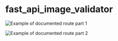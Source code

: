 # fast_api_image_validator

![Example of documented route part 1](https://github.com/k-zehnder/fast_api_image_validator/blob/main/docs/route_docs1.png)


![Example of documented route part 2](https://github.com/k-zehnder/fast_api_image_validator/blob/main/docs/route_docs2.png)
